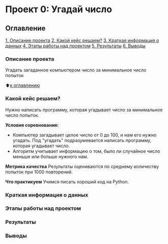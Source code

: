 # Проект 0: Угадай число

## Оглавление
[1. Описание проекта](https://github.com/elena-travel/sf-dara-science/blob/main/project0/README.md#Описание-проекта)
[2. Какой кейс решаем?](https://github.com/elena-travel/sf-dara-science/blob/main/project0/README.md#Какой-кейс-решаем?)
[3. Краткая информация о данных](https://github.com/elena-travel/sf-dara-science/blob/main/project0/README.md#Краткая-информация-о-данных)
[4. Этапы работы над проектом](https://github.com/elena-travel/sf-dara-science/blob/main/project0/README.md#Этапы-работы-над-проектом)
[5. Результаты](https://github.com/elena-travel/sf-dara-science/blob/main/project0/README.md#Результаты)
[6. Выводы](https://github.com/elena-travel/sf-dara-science/blob/main/project0/README.md#Выводы)

### Описание проекта
Угадать загаданное компьютером число за минимальное число попыток

:arrow_up:[к оглавлению](https://github.com/elena-travel/sf-dara-science/blob/main/project0/README.md#Оглавление)

### Какой кейс решаем?
Нужно написать программу, которая угадывает число за минимальное число попыток.

**Условия соревнования:**
- Компьютер загадывает целое число от 0 до 100, и нам его нужно угадать. Под "угадать" подразумевается написать программу, которая угадывает число.
- Алгоритм учитывает информацию о том, было ли случайное число меньше или больше нужного нам.

**Метрика качества**
Результаты оцениваются по среднему количеству попыток при 1000 повторений.

**Что практикуем**
Учимся писать хороший код на Python.
### Краткая информация о данных

### Этапы работы над проектом
### Результаты
### Выводы